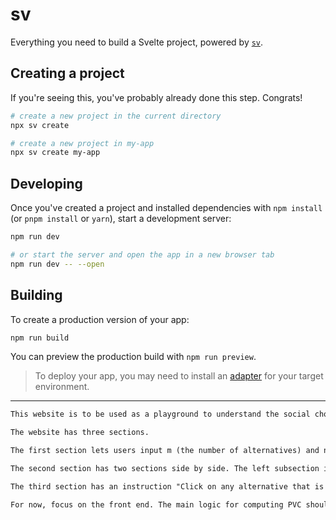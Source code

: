 # sv

Everything you need to build a Svelte project, powered by [`sv`](https://github.com/sveltejs/cli).

## Creating a project

If you're seeing this, you've probably already done this step. Congrats!

```sh
# create a new project in the current directory
npx sv create

# create a new project in my-app
npx sv create my-app
```

## Developing

Once you've created a project and installed dependencies with `npm install` (or `pnpm install` or `yarn`), start a development server:

```sh
npm run dev

# or start the server and open the app in a new browser tab
npm run dev -- --open
```

## Building

To create a production version of your app:

```sh
npm run build
```

You can preview the production build with `npm run preview`.

> To deploy your app, you may need to install an [adapter](https://svelte.dev/docs/kit/adapters) for your target environment.

---
```markdown
This website is to be used as a playground to understand the social choice theorem known as the proportional veto core.

The website has three sections.

The first section lets users input m (the number of alternatives) and n (the number of voters). Below that, there is a subsection called "Initialize matrix" with two buttons: "Identical preferences" and "Randomize"

The second section has two sections side by side. The left subsection is a m x n table, titled "Voter Preference". Note that each column correspond to the preference of a voter. The entries are a-z on each column (depending on m). Users can edit this matrix, but there's automatic validation that will outline a column in red if validation fails (e.g. if there are duplicate entries, empty entries of letters that are not the first m letters). Below the matrix there is a button called "Compute PVC". The right subsection is a single column of m rows. This is titled "PVC". The alternatives in the PVC will be in the first few rows and coloured in green, while those not in the PVC will be coloured in red in the bottom few rows. Below the title, there is a legend explaining the two colours.

The third section has an instruction "Click on any alternative that is not in the PVC to see a veto coalition". This is followed by a dashboard of quantities: T, |T|, v(T), B, lambda(B)/lambda(P). When a user clicks on a red alternative (say R) in the right subsection, the website will compute a veto coalition (basically a set of voters), highlight these corresponding columns, mark R as red in these columns, come up with B (a set of alternatives that is preferred over R) across all these voters, and circle them in blue.

For now, focus on the front end. The main logic for computing PVC should just be dummy function that returns the first 2 alternatives (a and b) for now (if there are <2 alternatives, then just output the whole list). The main logic for computing the veto coalition will just be the first and third voter for now (if there are <3 voters, then just output the first voter). We will work on the logic later.
```